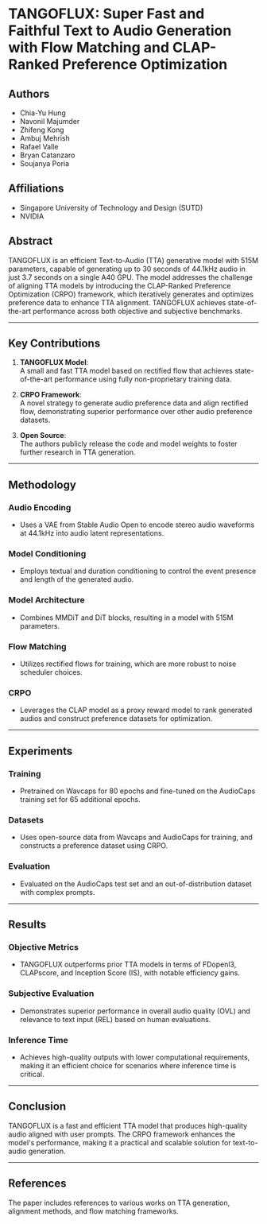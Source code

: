 # TANGOFLUX: Super Fast and Faithful Text to Audio Generation with Flow Matching and CLAP-Ranked Preference Optimization

## Authors
- Chia-Yu Hung  
- Navonil Majumder  
- Zhifeng Kong  
- Ambuj Mehrish  
- Rafael Valle  
- Bryan Catanzaro  
- Soujanya Poria  

## Affiliations
- Singapore University of Technology and Design (SUTD)  
- NVIDIA  

## Abstract
TANGOFLUX is an efficient Text-to-Audio (TTA) generative model with 515M parameters, capable of generating up to 30 seconds of 44.1kHz audio in just 3.7 seconds on a single A40 GPU. The model addresses the challenge of aligning TTA models by introducing the CLAP-Ranked Preference Optimization (CRPO) framework, which iteratively generates and optimizes preference data to enhance TTA alignment. TANGOFLUX achieves state-of-the-art performance across both objective and subjective benchmarks.

---

## Key Contributions
1. **TANGOFLUX Model**:  
   A small and fast TTA model based on rectified flow that achieves state-of-the-art performance using fully non-proprietary training data.

2. **CRPO Framework**:  
   A novel strategy to generate audio preference data and align rectified flow, demonstrating superior performance over other audio preference datasets.

3. **Open Source**:  
   The authors publicly release the code and model weights to foster further research in TTA generation.

---

## Methodology
### Audio Encoding
- Uses a VAE from Stable Audio Open to encode stereo audio waveforms at 44.1kHz into audio latent representations.

### Model Conditioning
- Employs textual and duration conditioning to control the event presence and length of the generated audio.

### Model Architecture
- Combines MMDiT and DiT blocks, resulting in a model with 515M parameters.

### Flow Matching
- Utilizes rectified flows for training, which are more robust to noise scheduler choices.

### CRPO
- Leverages the CLAP model as a proxy reward model to rank generated audios and construct preference datasets for optimization.

---

## Experiments
### Training
- Pretrained on Wavcaps for 80 epochs and fine-tuned on the AudioCaps training set for 65 additional epochs.

### Datasets
- Uses open-source data from Wavcaps and AudioCaps for training, and constructs a preference dataset using CRPO.

### Evaluation
- Evaluated on the AudioCaps test set and an out-of-distribution dataset with complex prompts.

---

## Results
### Objective Metrics
- TANGOFLUX outperforms prior TTA models in terms of FDopenl3, CLAPscore, and Inception Score (IS), with notable efficiency gains.

### Subjective Evaluation
- Demonstrates superior performance in overall audio quality (OVL) and relevance to text input (REL) based on human evaluations.

### Inference Time
- Achieves high-quality outputs with lower computational requirements, making it an efficient choice for scenarios where inference time is critical.

---

## Conclusion
TANGOFLUX is a fast and efficient TTA model that produces high-quality audio aligned with user prompts. The CRPO framework enhances the model's performance, making it a practical and scalable solution for text-to-audio generation.

---

## References
The paper includes references to various works on TTA generation, alignment methods, and flow matching frameworks.

